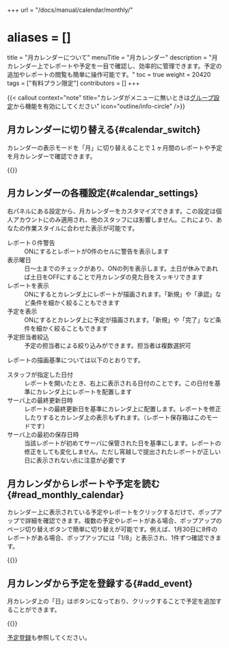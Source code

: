 +++
url = "/docs/manual/calendar/monthly/"
# aliases = []
title = "月カレンダーについて"
menuTitle = "月カレンダー"
description = "月カレンダー上でレポートや予定を一目で確認し、効率的に管理できます。予定の追加やレポートの閲覧も簡単に操作可能です。"
toc = true
weight = 20420
tags = ["有料プラン限定"]
contributors = []
+++

{{< callout context="note" title="カレンダがメニューに無いときは[グループ設定](/docs/manual/initial-setting/setting-group/#optionalFunction)から機能を有効にしてください" icon="outline/info-circle" />}}

## 月カレンダーに切り替える{#calendar_switch}

カレンダーの表示モードを「月」に切り替えることで１ヶ月間のレポートや予定を月カレンダーで確認できます。

{{<icatch filename="img/monthly-calendar" msg="見慣れた月カレンダーです。予定とレポートがカレンダー上に表示されるよ">}}

## 月カレンダーの各種設定{#calendar_settings}

右パネルにある設定から、月カレンダーをカスタマイズできます。この設定は個人アカウントにのみ適用され、他のスタッフには影響しません。これにより、あなたの作業スタイルに合わせた表示が可能です。

<dl class="basic">
<dt>レポート０件警告</dt>
<dd>ONにするとレポートが0件のセルに警告を表示します</dd>
<dt>表示曜日</dt>
<dd>日〜土までのチェックがあり、ONの列を表示します。土日が休みであれば土日をOFFにすることで月カレンダの見た目をスッキリできます</dd>
<dt>レポートを表示</dt>
<dd>ONにするとカレンダ上にレポートが描画されます。「新規」や「承認」など条件を細かく絞ることもできます</dd>
<dt>予定を表示</dt>
<dd>ONにするとカレンダ上に予定が描画されます。「新規」や「完了」など条件を細かく絞ることもできます</dd>
<dt>予定担当者絞込</dt>
<dd>予定の担当者による絞り込みができます。担当者は複数選択可</dd>
</dl>

レポートの描画基準については以下のとおりです。

<dl class="basic">
<dt>スタッフが指定した日付</dt>
<dd>レポートを開いたとき、右上に表示される日付のことです。この日付を基準にカレンダ上にレポートを配置します</dd>
<dt>サーバ上の最終更新日時</dt>
<dd>レポートの最終更新日を基準にカレンダ上に配置します。レポートを修正したりするとカレンダ上の表示もずれます。（レポート保存箱はこのモードです）</dd>
<dt>サーバ上の最初の保存日時</dt>
<dd>当該レポートが初めてサーバに保管された日を基準にします。レポートの修正をしても変化しません。ただし宵越しで提出されたレポートが正しい日に表示されない点に注意が必要です</dd>
</dl>

## 月カレンダからレポートや予定を読む{#read_monthly_calendar}

カレンダー上に表示されている予定やレポートをクリックするだけで、ポップアップで詳細を確認できます。複数の予定やレポートがある場合、ポップアップのページ切り替えボタンで簡単に切り替えが可能です。例えば、1月30日に8件のレポートがある場合、ポップアップには「1/8」と表示され、1件ずつ確認できます。

{{<icatch filename="img/read-report" msg="カレンダーからレポートを表示するとポップアップで出てきます。閉じるを押せばカレンダーに戻るよ">}}

## 月カレンダから予定を登録する{#add_event}

月カレンダ上の「日」はボタンになっており、クリックすることで予定を追加することができます。

{{<icatch filename="img/add-event" msg="予定表としても使えるのでカレンダから予定を追加できます" alice="ok">}}

[予定登録](/docs/manual/event/add/)も参照してください。
